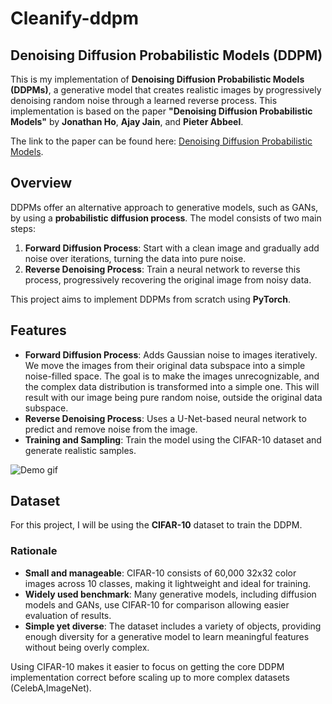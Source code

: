 # Cleanify-ddpm

## Denoising Diffusion Probabilistic Models (DDPM)

This is my implementation of **Denoising Diffusion Probabilistic Models (DDPMs)**, a generative model that creates realistic images by progressively denoising random noise through a learned reverse process. This implementation is based on the paper **"Denoising Diffusion Probabilistic Models"** by **Jonathan Ho**, **Ajay Jain**, and **Pieter Abbeel**.

The link to the paper can be found here: [Denoising Diffusion Probabilistic Models](https://arxiv.org/abs/2006.11239).

## Overview

DDPMs offer an alternative approach to generative models, such as GANs, by using a **probabilistic diffusion process**. The model consists of two main steps:
1. **Forward Diffusion Process**: Start with a clean image and gradually add noise over iterations, turning the data into pure noise.
2. **Reverse Denoising Process**: Train a neural network to reverse this process, progressively recovering the original image from noisy data.

This project aims to implement DDPMs from scratch using **PyTorch**.

## Features

- **Forward Diffusion Process**: Adds Gaussian noise to images iteratively. We move the images from their original data subspace into a simple noise-filled space. The goal is to make the images unrecognizable, and the complex data distribution is transformed into a simple one. This will result with our image being pure random noise, outside the original data subspace.
- **Reverse Denoising Process**: Uses a U-Net-based neural network to predict and remove noise from the image.
- **Training and Sampling**: Train the model using the CIFAR-10 dataset and generate realistic samples.
  
![Demo gif](https://learnopencv.com/wp-content/uploads/2023/01/diffusion-models-unconditional_image_generation-1.gif)

## Dataset

For this project, I will be using the **CIFAR-10** dataset to train the DDPM.

### Rationale

- **Small and manageable**: CIFAR-10 consists of 60,000 32x32 color images across 10 classes, making it lightweight and ideal for training.
- **Widely used benchmark**: Many generative models, including diffusion models and GANs, use CIFAR-10 for comparison allowing easier evaluation of results.
- **Simple yet diverse**: The dataset includes a variety of objects, providing enough diversity for a generative model to learn meaningful features without being overly complex.

Using CIFAR-10 makes it easier to focus on getting the core DDPM implementation correct before scaling up to more complex datasets (CelebA,ImageNet).
